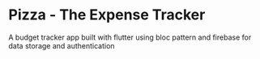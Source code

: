 # Pizza - The Expense Tracker

A budget tracker app built with flutter  using bloc pattern and firebase for data storage and authentication
